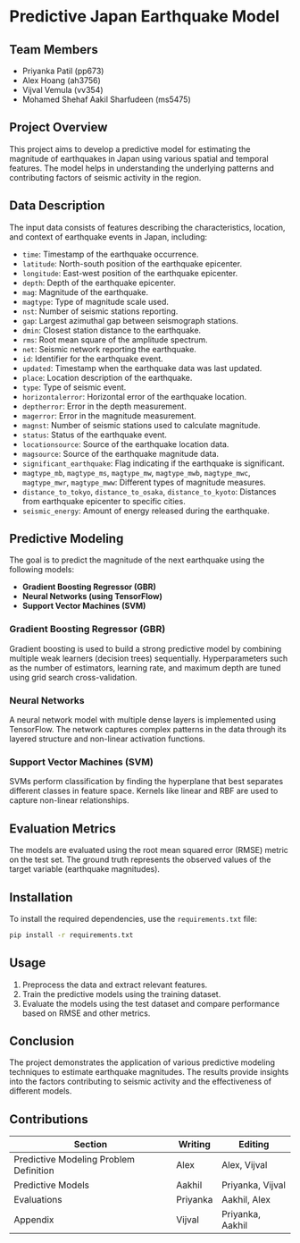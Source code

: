 # Predictive Japan Earthquake Model

## Team Members
- Priyanka Patil (pp673)
- Alex Hoang (ah3756)
- Vijval Vemula (vv354)
- Mohamed Shehaf Aakil Sharfudeen (ms5475)

## Project Overview
This project aims to develop a predictive model for estimating the magnitude of earthquakes in Japan using various spatial and temporal features. The model helps in understanding the underlying patterns and contributing factors of seismic activity in the region.

## Data Description
The input data consists of features describing the characteristics, location, and context of earthquake events in Japan, including:
- `time`: Timestamp of the earthquake occurrence.
- `latitude`: North-south position of the earthquake epicenter.
- `longitude`: East-west position of the earthquake epicenter.
- `depth`: Depth of the earthquake epicenter.
- `mag`: Magnitude of the earthquake.
- `magtype`: Type of magnitude scale used.
- `nst`: Number of seismic stations reporting.
- `gap`: Largest azimuthal gap between seismograph stations.
- `dmin`: Closest station distance to the earthquake.
- `rms`: Root mean square of the amplitude spectrum.
- `net`: Seismic network reporting the earthquake.
- `id`: Identifier for the earthquake event.
- `updated`: Timestamp when the earthquake data was last updated.
- `place`: Location description of the earthquake.
- `type`: Type of seismic event.
- `horizontalerror`: Horizontal error of the earthquake location.
- `deptherror`: Error in the depth measurement.
- `magerror`: Error in the magnitude measurement.
- `magnst`: Number of seismic stations used to calculate magnitude.
- `status`: Status of the earthquake event.
- `locationsource`: Source of the earthquake location data.
- `magsource`: Source of the earthquake magnitude data.
- `significant_earthquake`: Flag indicating if the earthquake is significant.
- `magtype_mb`, `magtype_ms`, `magtype_mw`, `magtype_mwb`, `magtype_mwc`, `magtype_mwr`, `magtype_mww`: Different types of magnitude measures.
- `distance_to_tokyo`, `distance_to_osaka`, `distance_to_kyoto`: Distances from earthquake epicenter to specific cities.
- `seismic_energy`: Amount of energy released during the earthquake.

## Predictive Modeling
The goal is to predict the magnitude of the next earthquake using the following models:
- **Gradient Boosting Regressor (GBR)**
- **Neural Networks (using TensorFlow)**
- **Support Vector Machines (SVM)**

### Gradient Boosting Regressor (GBR)
Gradient boosting is used to build a strong predictive model by combining multiple weak learners (decision trees) sequentially. Hyperparameters such as the number of estimators, learning rate, and maximum depth are tuned using grid search cross-validation.

### Neural Networks
A neural network model with multiple dense layers is implemented using TensorFlow. The network captures complex patterns in the data through its layered structure and non-linear activation functions.

### Support Vector Machines (SVM)
SVMs perform classification by finding the hyperplane that best separates different classes in feature space. Kernels like linear and RBF are used to capture non-linear relationships.

## Evaluation Metrics
The models are evaluated using the root mean squared error (RMSE) metric on the test set. The ground truth represents the observed values of the target variable (earthquake magnitudes).

## Installation
To install the required dependencies, use the `requirements.txt` file:
```bash
pip install -r requirements.txt
````

## Usage
1. Preprocess the data and extract relevant features.
2. Train the predictive models using the training dataset.
3. Evaluate the models using the test dataset and compare performance based on RMSE and other metrics.

## Conclusion
The project demonstrates the application of various predictive modeling techniques to estimate earthquake magnitudes. The results provide insights into the factors contributing to seismic activity and the effectiveness of different models.

## Contributions
| Section | Writing | Editing |
|---------|---------|---------|
| Predictive Modeling Problem Definition | Alex | Alex, Vijval |
| Predictive Models | Aakhil | Priyanka, Vijval |
| Evaluations | Priyanka | Aakhil, Alex |
| Appendix | Vijval | Priyanka, Aakhil |


